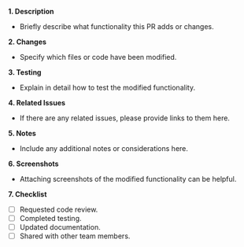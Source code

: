 **1. Description**
- Briefly describe what functionality this PR adds or changes.

**2. Changes**
- Specify which files or code have been modified.

**3. Testing**
- Explain in detail how to test the modified functionality.

**4. Related Issues**
- If there are any related issues, please provide links to them here.

**5. Notes**
- Include any additional notes or considerations here.

**6. Screenshots**
- Attaching screenshots of the modified functionality can be helpful.

**7. Checklist**
- [ ] Requested code review.
- [ ] Completed testing.
- [ ] Updated documentation.
- [ ] Shared with other team members.

